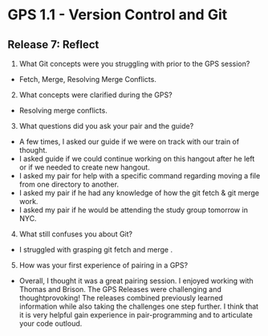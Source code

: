 # GPS 1.1 - Version Control and Git

## Release 7: Reflect
1. What Git concepts were you struggling with prior to the GPS session?
* Fetch, Merge, Resolving Merge Conflicts.

2. What concepts were clarified during the GPS?
* Resolving merge conflicts.

3. What questions did you ask your pair and the guide?
* A few times, I asked our guide if we were on track with our train of thought.
* I asked guide if we could continue working on this hangout after he left or if we needed to create new hangout.
* I asked my pair for help with a specific command regarding moving a file from one directory to another.
* I asked my pair if he had any knowledge of how the git fetch & git merge work.
* I asked my pair if he would be attending the study group tomorrow in NYC.

4. What still confuses you about Git?
* I struggled with grasping git fetch <remote> <branch> and merge <remote> <branch>.

5. How was your first experience of pairing in a GPS?
* Overall, I thought it was a great pairing session. I enjoyed working with Thomas and Brison. The GPS Releases were challenging and thoughtprovoking! The releases combined previously learned information while also taking the challenges one step further. I think that it is very helpful gain experience in pair-programming and to articulate your code outloud.